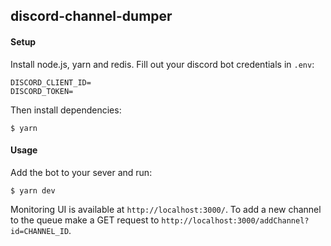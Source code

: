 ## discord-channel-dumper

#### Setup
Install node.js, yarn and redis.
Fill out your discord bot credentials in `.env`:
```
DISCORD_CLIENT_ID=
DISCORD_TOKEN=
```
Then install dependencies:
```shell
$ yarn
```

#### Usage
Add the bot to your sever and run:
```shell
$ yarn dev
```
Monitoring UI is available at `http://localhost:3000/`.
To add a new channel to the queue make a GET request to `http://localhost:3000/addChannel?id=CHANNEL_ID`.